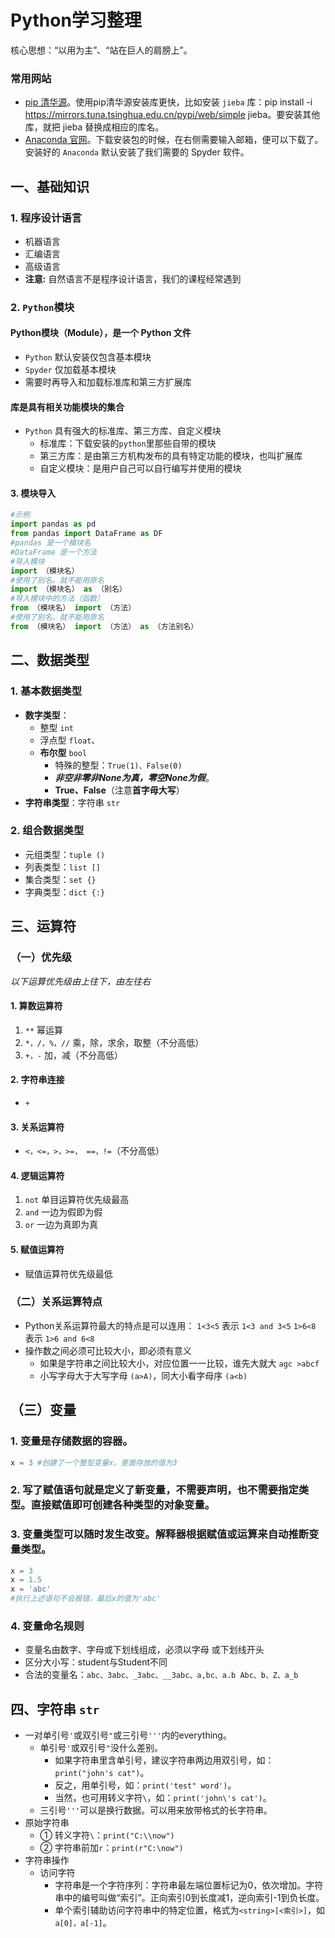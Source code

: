 # Python学习整理
核心思想：“以用为主”、“站在巨人的肩膀上”。
### 常用网站
- [pip 清华源](https://mirrors.tuna.tsinghua.edu.cn/help/pypi/)。使用pip清华源安装库更快，比如安装 `jieba` 库：pip install -i https://mirrors.tuna.tsinghua.edu.cn/pypi/web/simple jieba。要安装其他库，就把 jieba 替换成相应的库名。
- [Anaconda 官网](https://www.anaconda.com/download)。下载安装包的时候，在右侧需要输入邮箱，便可以下载了。安装好的 `Anaconda` 默认安装了我们需要的 Spyder 软件。
## 一、基础知识
### 1. 程序设计语言
- 机器语言
- 汇编语言
- 高级语言
- **注意:** 自然语言不是程序设计语言，我们的课程经常遇到
### 2. `Python`模块
#### Python模块（Module），是一个 Python 文件
- `Python` 默认安装仅包含基本模块
- `Spyder` 仅加载基本模块
- 需要时再导入和加载标准库和第三方扩展库
#### 库是具有相关功能模块的集合
- `Python` 具有强大的标准库、第三方库、自定义模块
  - 标准库：下载安装的`python`里那些自带的模块
  - 第三方库：是由第三方机构发布的具有特定功能的模块，也叫扩展库 
  - 自定义模块：是用户自己可以自行编写并使用的模块
#### 3. 模块导入
```python
#示例
import pandas as pd
from pandas import DataFrame as DF
#pandas 是一个模块名
#DataFrame 是一个方法
#导入模块
import （模块名）
#使用了别名，就不能用原名
import （模块名） as （别名） 
#导入模块中的方法（函数）
from （模块名） import （方法）
#使用了别名，就不能用原名
from （模块名） import （方法） as （方法别名） 
```
## 二、数据类型
### 1. 基本数据类型
- **数字类型**：
   - 整型 `int`
   - 浮点型 `float`、
   - **布尔型** `bool`
     - 特殊的整型：`True(1)、False(0)`
     - ***非空非零非None为真，零空None为假***。
     - **True、False**（注意**首字母大写**）
- **字符串类型**：字符串 `str`
### 2. 组合数据类型
- 元组类型：`tuple ()`
- 列表类型：`list []`
- 集合类型：`set {}` 
- 字典类型：`dict {:}`
## 三、运算符
### （一）优先级
*以下运算优先级由上往下，由左往右*
#### 1. **算数运算符**
1. `**` 幂运算
2. `*，/，%，//` 乘，除，求余，取整（不分高低）
3. `+，-` 加，减（不分高低）
#### 2. **字符串连接**
- `+`
#### 3. **关系运算符**
  - `<，<=，>，>=， ==，!=`（不分高低）
#### 4. **逻辑运算符**
1. `not` 单目运算符优先级最高
2. `and` 一边为假即为假
3. `or` 一边为真即为真
#### 5. **赋值运算符**
- 赋值运算符优先级最低
### （二）**关系运算**特点
- Python关系运算符最大的特点是可以连用：
    `1<3<5` 表示 `1<3 and 3<5`
    `1>6<8` 表示 `1>6 and 6<8`
- 操作数之间必须可比较大小，即必须有意义
  - 如果是字符串之间比较大小，对应位置一一比较，谁先大就大 `agc >abcf`
  - 小写字母大于大写字母 `(a>A)`，同大小看字母序 `(a<b)`
## （三）变量
### 1. 变量是存储数据的容器。
```python
x = 3 #创建了一个整型变量x，里面存放的值为3
```
### 2. 写了赋值语句就是定义了新变量，不需要声明，也不需要指定类型。直接赋值即可创建各种类型的对象变量。
### 3. 变量类型可以随时发生改变。解释器根据赋值或运算来自动推断变量类型。
```python
x = 3
x = 1.5
x = 'abc'
#执行上述语句不会报错，最后x的值为'abc'
```
### 4. 变量命名规则
- 变量名由数字、字母或下划线组成，必须以字母 或下划线开头
- 区分大小写：student与Student不同
- 合法的变量名：`abc、3abc、_3abc、__3abc、a,bc、a.b Abc、b、Z、a_b`
## 四、字符串 `str`
- 一对单引号`'`或双引号`"`或三引号`'''`内的everything。
  - 单引号`'`或双引号`"`没什么差别。
    - 如果字符串里含单引号，建议字符串两边用双引号，如：`print("john's cat")`。
    - 反之，用单引号，如：`print('test" word')`。
    - 当然，也可用转义字符`\`，如：`print('john\'s cat')`。
  - 三引号`'''`可以是换行数据。可以用来放带格式的长字符串。
- 原始字符串
  - ① 转义字符`\`：`print("C:\\now")`
  - ② 字符串前加`r`：`print(r"C:\now")`
- 字符串操作
  - 访问字符
    - 字符串是一个字符序列：字符串最左端位置标记为0，依次增加。字符串中的编号叫做“索引”。正向索引0到长度减1，逆向索引-1到负长度。
    - 单个索引辅助访问字符串中的特定位置，格式为`<string>[<索引>]`，如`a[0]，a[-1]`。